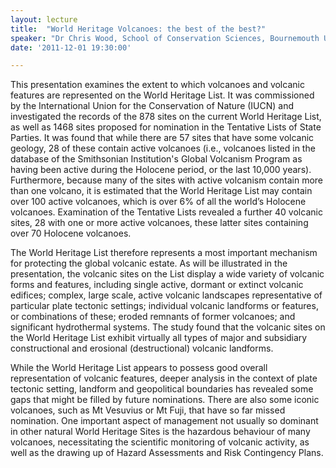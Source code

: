 ```yaml
---
layout: lecture
title:  "World Heritage Volcanoes: the best of the best?"
speaker: "Dr Chris Wood, School of Conservation Sciences, Bournemouth University"
date: '2011-12-01 19:30:00'

---
```

This presentation examines the extent to which volcanoes and volcanic features are represented on the World Heritage List. It was commissioned by the International Union for the Conservation of Nature (IUCN) and investigated the records of the 878 sites on the current World Heritage List, as well as 1468 sites proposed for nomination in the Tentative Lists of State Parties. It was found that while there are 57 sites that have some volcanic geology, 28 of these contain active volcanoes (i.e., volcanoes listed in the database of the Smithsonian Institution's Global Volcanism Program as having been active during the Holocene period, or the last 10,000 years). Furthermore, because many of the sites with active volcanism contain more than one volcano, it is estimated that the World Heritage List may contain over 100 active volcanoes, which is over 6% of all the world’s Holocene volcanoes. Examination of the Tentative Lists revealed a further 40 volcanic sites, 28 with one or more active volcanoes, these latter sites containing over 70 Holocene volcanoes.

The World Heritage List therefore represents a most important mechanism for protecting the global volcanic estate. As will be illustrated in the presentation, the volcanic sites on the List display a wide variety of volcanic forms and features, including single active, dormant or extinct volcanic edifices; complex, large scale, active volcanic landscapes representative of particular plate tectonic settings; individual volcanic landforms or features, or combinations of these; eroded remnants of former volcanoes; and significant hydrothermal systems. The study found that the volcanic sites on the World Heritage List exhibit virtually all types of major and subsidiary constructional and erosional (destructional) volcanic landforms.

While the World Heritage List appears to possess good overall representation of volcanic features, deeper analysis in the context of plate tectonic setting, landform and geopolitical boundaries has revealed some gaps that might be filled by future nominations. There are also some iconic volcanoes, such as Mt Vesuvius or Mt Fuji, that have so far missed nomination. One important aspect of management not usually so dominant in other natural World Heritage Sites is the hazardous behaviour of many volcanoes, necessitating the scientific monitoring of volcanic activity, as well as the drawing up of Hazard Assessments and Risk Contingency Plans.